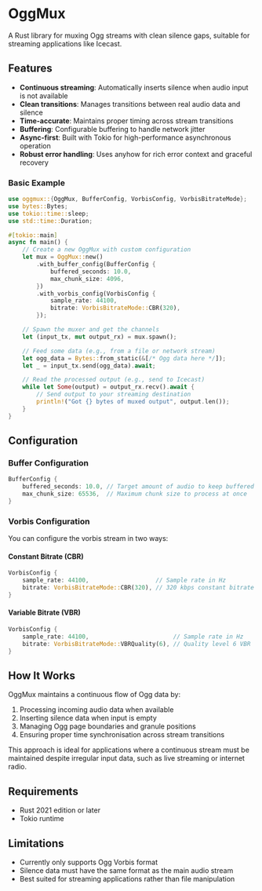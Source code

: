 # OggMux

A Rust library for muxing Ogg streams with clean silence gaps, suitable for streaming applications like Icecast.

## Features

- **Continuous streaming**: Automatically inserts silence when audio input is not available
- **Clean transitions**: Manages transitions between real audio data and silence
- **Time-accurate**: Maintains proper timing across stream transitions
- **Buffering**: Configurable buffering to handle network jitter
- **Async-first**: Built with Tokio for high-performance asynchronous operation
- **Robust error handling**: Uses anyhow for rich error context and graceful recovery

### Basic Example

```rust
use oggmux::{OggMux, BufferConfig, VorbisConfig, VorbisBitrateMode};
use bytes::Bytes;
use tokio::time::sleep;
use std::time::Duration;

#[tokio::main]
async fn main() {
    // Create a new OggMux with custom configuration
    let mux = OggMux::new()
        .with_buffer_config(BufferConfig {
            buffered_seconds: 10.0,
            max_chunk_size: 4096,
        })
        .with_vorbis_config(VorbisConfig {
            sample_rate: 44100,
            bitrate: VorbisBitrateMode::CBR(320),
        });

    // Spawn the muxer and get the channels
    let (input_tx, mut output_rx) = mux.spawn();

    // Feed some data (e.g., from a file or network stream)
    let ogg_data = Bytes::from_static(&[/* Ogg data here */]);
    let _ = input_tx.send(ogg_data).await;

    // Read the processed output (e.g., send to Icecast)
    while let Some(output) = output_rx.recv().await {
        // Send output to your streaming destination
        println!("Got {} bytes of muxed output", output.len());
    }
}
```

## Configuration

### Buffer Configuration

```rust
BufferConfig {
    buffered_seconds: 10.0, // Target amount of audio to keep buffered
    max_chunk_size: 65536,  // Maximum chunk size to process at once
}
```

### Vorbis Configuration

You can configure the vorbis stream in two ways:

#### Constant Bitrate (CBR)

```rust
VorbisConfig {
    sample_rate: 44100,                   // Sample rate in Hz
    bitrate: VorbisBitrateMode::CBR(320), // 320 kbps constant bitrate
}
```

#### Variable Bitrate (VBR)

```rust
VorbisConfig {
    sample_rate: 44100,                        // Sample rate in Hz
    bitrate: VorbisBitrateMode::VBRQuality(6), // Quality level 6 VBR
}
```

## How It Works

OggMux maintains a continuous flow of Ogg data by:

1. Processing incoming audio data when available
2. Inserting silence data when input is empty
3. Managing Ogg page boundaries and granule positions
4. Ensuring proper time synchronisation across stream transitions

This approach is ideal for applications where a continuous stream must be maintained despite irregular input data, such as live streaming or internet radio.

## Requirements

- Rust 2021 edition or later
- Tokio runtime

## Limitations

- Currently only supports Ogg Vorbis format
- Silence data must have the same format as the main audio stream
- Best suited for streaming applications rather than file manipulation
